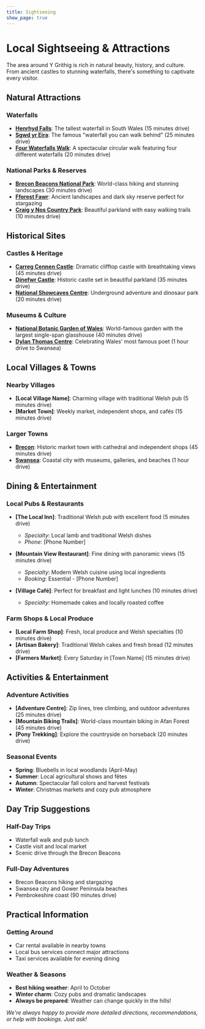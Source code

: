 ```yaml
---
title: Sightseeing
show_page: true
---
```


# Local Sightseeing & Attractions

The area around Y Grithig is rich in natural beauty, history, and culture. From ancient castles to stunning waterfalls, there's something to captivate every visitor.

## Natural Attractions

### Waterfalls
- **[Henrhyd Falls](https://example.com)**: The tallest waterfall in South Wales (15 minutes drive)
- **[Sgwd yr Eira](https://example.com)**: The famous "waterfall you can walk behind" (25 minutes drive)
- **[Four Waterfalls Walk](https://example.com)**: A spectacular circular walk featuring four different waterfalls (20 minutes drive)

### National Parks & Reserves
- **[Brecon Beacons National Park](https://example.com)**: World-class hiking and stunning landscapes (30 minutes drive)
- **[Fforest Fawr](https://example.com)**: Ancient landscapes and dark sky reserve perfect for stargazing
- **[Craig y Nos Country Park](https://example.com)**: Beautiful parkland with easy walking trails (10 minutes drive)

## Historical Sites

### Castles & Heritage
- **[Carreg Cennen Castle](https://example.com)**: Dramatic clifftop castle with breathtaking views (45 minutes drive)
- **[Dinefwr Castle](https://example.com)**: Historic castle set in beautiful parkland (35 minutes drive)
- **[National Showcaves Centre](https://example.com)**: Underground adventure and dinosaur park (20 minutes drive)

### Museums & Culture
- **[National Botanic Garden of Wales](https://example.com)**: World-famous garden with the largest single-span glasshouse (40 minutes drive)
- **[Dylan Thomas Centre](https://example.com)**: Celebrating Wales' most famous poet (1 hour drive to Swansea)

## Local Villages & Towns

### Nearby Villages
- **[Local Village Name]**: Charming village with traditional Welsh pub (5 minutes drive)
- **[Market Town]**: Weekly market, independent shops, and cafés (15 minutes drive)

### Larger Towns
- **[Brecon](https://example.com)**: Historic market town with cathedral and independent shops (45 minutes drive)
- **[Swansea](https://example.com)**: Coastal city with museums, galleries, and beaches (1 hour drive)

## Dining & Entertainment

### Local Pubs & Restaurants
- **[The Local Inn]**: Traditional Welsh pub with excellent food (5 minutes drive)
  - *Specialty*: Local lamb and traditional Welsh dishes
  - *Phone*: [Phone Number]

- **[Mountain View Restaurant]**: Fine dining with panoramic views (15 minutes drive)
  - *Specialty*: Modern Welsh cuisine using local ingredients
  - *Booking*: Essential - [Phone Number]

- **[Village Café]**: Perfect for breakfast and light lunches (10 minutes drive)
  - *Specialty*: Homemade cakes and locally roasted coffee

### Farm Shops & Local Produce
- **[Local Farm Shop]**: Fresh, local produce and Welsh specialties (10 minutes drive)
- **[Artisan Bakery]**: Traditional Welsh cakes and fresh bread (12 minutes drive)
- **[Farmers Market]**: Every Saturday in [Town Name] (15 minutes drive)

## Activities & Entertainment

### Adventure Activities
- **[Adventure Centre]**: Zip lines, tree climbing, and outdoor adventures (25 minutes drive)
- **[Mountain Biking Trails]**: World-class mountain biking in Afan Forest (45 minutes drive)
- **[Pony Trekking]**: Explore the countryside on horseback (20 minutes drive)

### Seasonal Events
- **Spring**: Bluebells in local woodlands (April-May)
- **Summer**: Local agricultural shows and fêtes
- **Autumn**: Spectacular fall colors and harvest festivals
- **Winter**: Christmas markets and cozy pub atmosphere

## Day Trip Suggestions

### Half-Day Trips
- Waterfall walk and pub lunch
- Castle visit and local market
- Scenic drive through the Brecon Beacons

### Full-Day Adventures
- Brecon Beacons hiking and stargazing
- Swansea city and Gower Peninsula beaches
- Pembrokeshire coast (90 minutes drive)

## Practical Information

### Getting Around
- Car rental available in nearby towns
- Local bus services connect major attractions
- Taxi services available for evening dining

### Weather & Seasons
- **Best hiking weather**: April to October
- **Winter charm**: Cozy pubs and dramatic landscapes
- **Always be prepared**: Weather can change quickly in the hills!

*We're always happy to provide more detailed directions, recommendations, or help with bookings. Just ask!* 